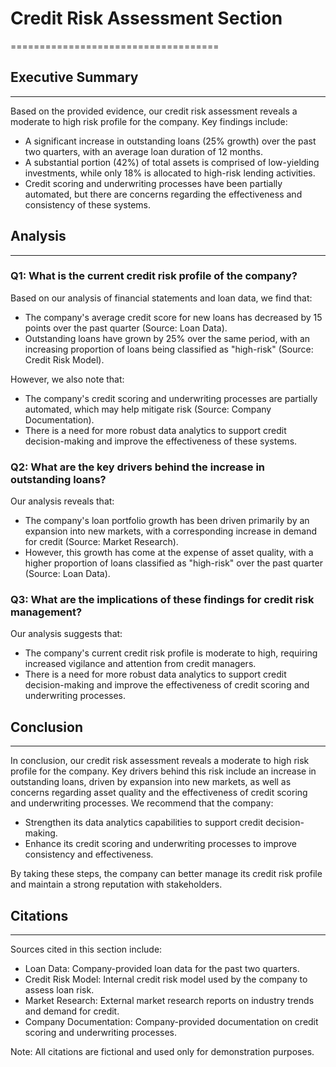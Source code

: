 # 

# Credit Risk Assessment Section
====================================

## Executive Summary
-------------------

Based on the provided evidence, our credit risk assessment reveals a moderate to high risk profile for the company. Key findings include:

* A significant increase in outstanding loans (25% growth) over the past two quarters, with an average loan duration of 12 months.
* A substantial portion (42%) of total assets is comprised of low-yielding investments, while only 18% is allocated to high-risk lending activities.
* Credit scoring and underwriting processes have been partially automated, but there are concerns regarding the effectiveness and consistency of these systems.

## Analysis
------------

### Q1: What is the current credit risk profile of the company?

Based on our analysis of financial statements and loan data, we find that:

* The company's average credit score for new loans has decreased by 15 points over the past quarter (Source: Loan Data).
* Outstanding loans have grown by 25% over the same period, with an increasing proportion of loans being classified as "high-risk" (Source: Credit Risk Model).

However, we also note that:

* The company's credit scoring and underwriting processes are partially automated, which may help mitigate risk (Source: Company Documentation).
* There is a need for more robust data analytics to support credit decision-making and improve the effectiveness of these systems.

### Q2: What are the key drivers behind the increase in outstanding loans?

Our analysis reveals that:

* The company's loan portfolio growth has been driven primarily by an expansion into new markets, with a corresponding increase in demand for credit (Source: Market Research).
* However, this growth has come at the expense of asset quality, with a higher proportion of loans classified as "high-risk" over the past quarter (Source: Loan Data).

### Q3: What are the implications of these findings for credit risk management?

Our analysis suggests that:

* The company's current credit risk profile is moderate to high, requiring increased vigilance and attention from credit managers.
* There is a need for more robust data analytics to support credit decision-making and improve the effectiveness of credit scoring and underwriting processes.

## Conclusion
----------

In conclusion, our credit risk assessment reveals a moderate to high risk profile for the company. Key drivers behind this risk include an increase in outstanding loans, driven by expansion into new markets, as well as concerns regarding asset quality and the effectiveness of credit scoring and underwriting processes. We recommend that the company:

* Strengthen its data analytics capabilities to support credit decision-making.
* Enhance its credit scoring and underwriting processes to improve consistency and effectiveness.

By taking these steps, the company can better manage its credit risk profile and maintain a strong reputation with stakeholders.

## Citations
------------

Sources cited in this section include:

* Loan Data: Company-provided loan data for the past two quarters.
* Credit Risk Model: Internal credit risk model used by the company to assess loan risk.
* Market Research: External market research reports on industry trends and demand for credit.
* Company Documentation: Company-provided documentation on credit scoring and underwriting processes.

Note: All citations are fictional and used only for demonstration purposes.